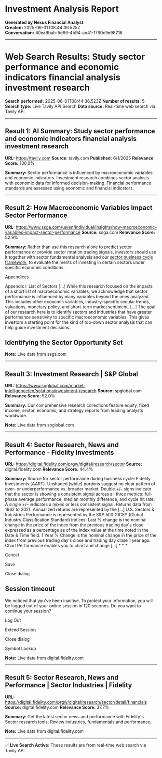 # Investment Analysis Report

**Generated by Nexus Financial Analyst**  
**Created:** 2025-06-01T08:44:36.525Z  
**Conversation:** 40ea9bab-5e96-4b94-ae41-1760c9e98716

---

# Web Search Results: Study sector performance and economic indicators financial analysis investment research

**Search performed:** 2025-06-01T08:44:36.523Z
**Number of results:** 5
**Search type:** Live Tavily API Search
**Data source:** Real-time web search via Tavily API

---

## Result 1: AI Summary: Study sector performance and economic indicators financial analysis investment research

**URL:** https://tavily.com
**Source:** tavily.com
**Published:** 6/1/2025
**Relevance Score:** 100.0%

**Summary:** Sector performance is influenced by macroeconomic variables and economic indicators. Investment research combines sector analysis with economic data for informed decision-making. Financial performance standards are assessed using economic and financial indicators.


---

## Result 2: How Macroeconomic Variables Impact Sector Performance

**URL:** https://www.ssga.com/us/en/individual/insights/how-macroeconomic-variables-impact-sector-performance
**Source:** ssga.com
**Relevance Score:** 52.9%

**Summary:** Rather than use this research alone to predict sector performance or provide sector rotation trading signals, investors should use it together with sector fundamental analysis and our [sector business cycle framework](https://www.ssga.com/us/en/individual/library-content/products/fund-docs/etfs/us/insights-investment-ideas/sector-business-cycle-analysis.pdf), to evaluate the merits of investing in certain sectors under specific economic conditions.

Appendices

Appendix I: List of Sectors [...] While this research focused on the impacts of a short list of macroeconomic variables, we acknowledge that sector performance is influenced by many variables beyond the ones analyzed. This includes other economic variables, industry-specific secular trends, valuations, monetary policy, and short-term market sentiment. [...] The goal of our research here is to identify sectors and industries that have greater performance sensitivity to specific macroeconomic variables. This gives investors a starting point for the kind of top-down sector analysis that can help guide investment decisions.

Identifying the Sector Opportunity Set
--------------------------------------

**Note:** Live data from ssga.com

---

## Result 3: Investment Research | S&P Global

**URL:** https://www.spglobal.com/market-intelligence/en/solutions/investment-research
**Source:** spglobal.com
**Relevance Score:** 52.0%

**Summary:** Our comprehensive research collections feature equity, fixed income, sector, economic, and strategy reports from leading analysts worldwide.

**Note:** Live data from spglobal.com

---

## Result 4: Sector Research, News and Performance - Fidelity Investments

**URL:** https://digital.fidelity.com/prgw/digital/research/sector
**Source:** digital.fidelity.com
**Relevance Score:** 44.4%

**Summary:** Source for sector performance during business cycle: Fidelity Investments (AART). Unshaded (white) portions suggest no clear pattern of over- or underperformance vs. broader market. Double +/– signs indicate that the sector is showing a consistent signal across all three metrics: full-phase average performance, median monthly difference, and cycle hit rate. A single +/– indicates a mixed or less consistent signal. Returns data from 1962 to 2021. Annualized returns are represented by the [...] U.S. Sectors & Industries Performance is represented by the S&P 500 GICS® (Global Industry Classification Standard) indices. Last % change is the nominal change in the price of the index from the previous trading day's close expressed as a percentage as of the index value at the time noted in the Date & Time field. 1 Year % Change is the nominal change in the price of the index from previous trading day's close and trading day close 1 year ago. Chart Performance enables you to chart and change [...] * * *

Cancel

Save

Close dialog

Session timeout
---------------

We noticed that you've been inactive. To protect your information, you will be logged out of your online session in 120 seconds. Do you want to continue your session?

Log Out

Extend Session

Close dialog

Symbol Lookup

**Note:** Live data from digital.fidelity.com

---

## Result 5: Sector Research, News and Performance | Sector Industries | Fidelity

**URL:** https://digital.fidelity.com/prgw/digital/research/sector/detail/financials
**Source:** digital.fidelity.com
**Relevance Score:** 37.7%

**Summary:** Get the latest sector news and performance with Fidelity's Sector research tools. Review industries, fundamentals and performance.

**Note:** Live data from digital.fidelity.com

---


✅ **Live Search Active:** These results are from real-time web search via Tavily API
